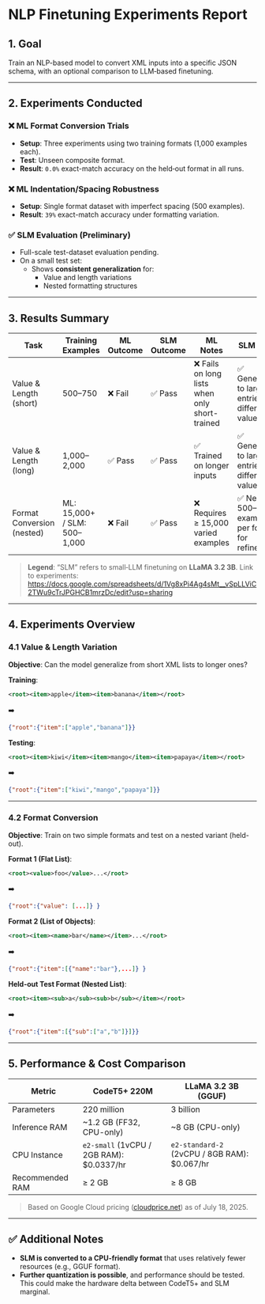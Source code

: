 # NLP Finetuning Experiments Report

## 1. Goal

Train an NLP-based model to convert XML inputs into a specific JSON schema, with an optional comparison to LLM‑based finetuning.

---

## 2. Experiments Conducted

### ❌ ML Format Conversion Trials
- **Setup**: Three experiments using two training formats (1,000 examples each).
- **Test**: Unseen composite format.
- **Result**: `0.0%` exact-match accuracy on the held‑out format in all runs.

### ❌ ML Indentation/Spacing Robustness
- **Setup**: Single format dataset with imperfect spacing (500 examples).
- **Result**: `39%` exact-match accuracy under formatting variation.

### ✅ SLM Evaluation (Preliminary)
- Full-scale test-dataset evaluation pending.
- On a small test set:
  - Shows **consistent generalization** for:
    - Value and length variations
    - Nested formatting structures

---

## 3. Results Summary

| Task                        | Training Examples         | ML Outcome | SLM Outcome | ML Notes                                     | SLM Notes                                          |
|----------------------------|---------------------------|------------|-------------|----------------------------------------------|----------------------------------------------------|
| Value & Length (short)     | 500–750                   | ❌ Fail     | ✅ Pass      | ❌ Fails on long lists when only short-trained | ✅ Generalizes to larger entries with different values |
| Value & Length (long)      | 1,000–2,000               | ✅ Pass     | ✅ Pass      | ✅ Trained on longer inputs                   | ✅ Generalizes to larger entries with different values |
| Format Conversion (nested) | ML: 15,000+ / SLM: 500–1,000 | ❌ Fail     | ✅ Pass      | ❌ Requires ≥ 15,000 varied examples          | ✅ Needs 500–1,000 examples per format for refinement |

> **Legend**: “SLM” refers to small‑LLM finetuning on **LLaMA 3.2 3B**.
> Link to experiments: https://docs.google.com/spreadsheets/d/1Vg8xPi4Ag4sMt__vSpLLViC2TWu9cTrJPGHCB1mrzDc/edit?usp=sharing
---

## 4. Experiments Overview

### 4.1 Value & Length Variation

**Objective**: Can the model generalize from short XML lists to longer ones?

**Training**:
```xml
<root><item>apple</item><item>banana</item></root>
```
➡️  
```json
{"root":{"item":["apple","banana"]}}
```

**Testing**:
```xml
<root><item>kiwi</item><item>mango</item><item>papaya</item></root>
```
➡️  
```json
{"root":{"item":["kiwi","mango","papaya"]}}
```

---

### 4.2 Format Conversion

**Objective**: Train on two simple formats and test on a nested variant (held-out).

**Format 1 (Flat List)**:
```xml
<root><value>foo</value>...</root>
```
➡️  
```json
{"root":{"value": [...]} }
```

**Format 2 (List of Objects)**:
```xml
<root><item><name>bar</name></item>...</root>
```
➡️  
```json
{"root":{"item":[{"name":"bar"},...]} }
```

**Held-out Test Format (Nested List)**:
```xml
<root><item><sub>a</sub><sub>b</sub></item></root>
```
➡️  
```json
{"root":{"item":[{"sub":["a","b"]}]}}
```

---

## 5. Performance & Cost Comparison

| Metric          | CodeT5+ 220M                        | LLaMA 3.2 3B (GGUF)                  |
|------------------|--------------------------------------|--------------------------------------|
| Parameters       | 220 million                         | 3 billion                            |
| Inference RAM    | ~1.2 GB (FF32, CPU-only)            | ~8 GB (CPU-only)                     |
| CPU Instance     | `e2-small` (1vCPU / 2GB RAM): $0.0337/hr | `e2-standard-2` (2vCPU / 8GB RAM): $0.067/hr |
| Recommended RAM  | ≥ 2 GB                              | ≥ 8 GB                               |

> Based on Google Cloud pricing ([cloudprice.net](https://cloudprice.net)) as of July 18, 2025.

---

## ✅ Additional Notes

- **SLM is converted to a CPU-friendly format** that uses relatively fewer resources (e.g., GGUF format).
- **Further quantization is possible**, and performance should be tested. This could make the hardware delta between CodeT5+ and SLM marginal.
